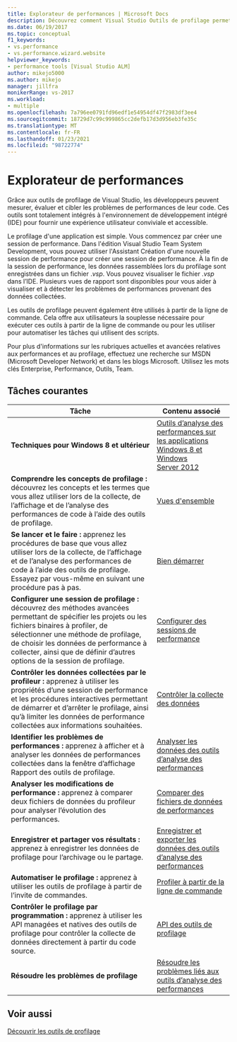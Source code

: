```yaml
---
title: Explorateur de performances | Microsoft Docs
description: Découvrez comment Visual Studio Outils de profilage permettre aux développeurs de mesurer, d’évaluer et de cibler les problèmes liés aux performances dans leur code.
ms.date: 06/19/2017
ms.topic: conceptual
f1_keywords:
- vs.performance
- vs.performance.wizard.website
helpviewer_keywords:
- performance tools [Visual Studio ALM]
author: mikejo5000
ms.author: mikejo
manager: jillfra
monikerRange: vs-2017
ms.workload:
- multiple
ms.openlocfilehash: 7a796ee0791fd96edf1e54954df47f2983df3ee4
ms.sourcegitcommit: 18729d7c99c999865cc2defb17d3d956eb3fe35c
ms.translationtype: MT
ms.contentlocale: fr-FR
ms.lasthandoff: 01/23/2021
ms.locfileid: "98722774"
---
```

# <a name="performance-explorer"></a>Explorateur de performances

Grâce aux outils de profilage de Visual Studio, les développeurs peuvent mesurer, évaluer et cibler les problèmes de performances de leur code. Ces outils sont totalement intégrés à l'environnement de développement intégré (IDE) pour fournir une expérience utilisateur conviviale et accessible.

Le profilage d'une application est simple. Vous commencez par créer une session de performance. Dans l'édition Visual Studio Team System Development, vous pouvez utiliser l'Assistant Création d'une nouvelle session de performance pour créer une session de performance. À la fin de la session de performance, les données rassemblées lors du profilage sont enregistrées dans un fichier .*vsp*. Vous pouvez visualiser le fichier .*vsp* dans l’IDE. Plusieurs vues de rapport sont disponibles pour vous aider à visualiser et à détecter les problèmes de performances provenant des données collectées.

Les outils de profilage peuvent également être utilisés à partir de la ligne de commande. Cela offre aux utilisateurs la souplesse nécessaire pour exécuter ces outils à partir de la ligne de commande ou pour les utiliser pour automatiser les tâches qui utilisent des scripts.

Pour plus d'informations sur les rubriques actuelles et avancées relatives aux performances et au profilage, effectuez une recherche sur MSDN (Microsoft Developer Network) et dans les blogs Microsoft. Utilisez les mots clés Enterprise, Performance, Outils, Team.

## <a name="common-tasks"></a>Tâches courantes

|Tâche|Contenu associé|
|----------|---------------------|
|**Techniques pour Windows 8 et ultérieur**|[Outils d’analyse des performances sur les applications Windows 8 et Windows Server 2012](../profiling/performance-tools-on-windows-8-and-windows-server-2012-applications.md)|
|**Comprendre les concepts de profilage :** découvrez les concepts et les termes que vous allez utiliser lors de la collecte, de l’affichage et de l’analyse des performances de code à l’aide des outils de profilage.|[Vues d'ensemble](../profiling/overviews-performance-tools.md)|
|**Se lancer et le faire :** apprenez les procédures de base que vous allez utiliser lors de la collecte, de l’affichage et de l’analyse des performances de code à l’aide des outils de profilage. Essayez par vous-même en suivant une procédure pas à pas.|[Bien démarrer](../profiling/getting-started-with-performance-tools.md)|
|**Configurer une session de profilage :** découvrez des méthodes avancées permettant de spécifier les projets ou les fichiers binaires à profiler, de sélectionner une méthode de profilage, de choisir les données de performance à collecter, ainsi que de définir d’autres options de la session de profilage.|[Configurer des sessions de performance](../profiling/configuring-performance-sessions.md)|
|**Contrôler les données collectées par le profileur :** apprenez à utiliser les propriétés d’une session de performance et les procédures interactives permettant de démarrer et d’arrêter le profilage, ainsi qu’à limiter les données de performance collectées aux informations souhaitées.|[Contrôler la collecte des données](../profiling/controlling-data-collection.md)|
|**Identifier les problèmes de performances :** apprenez à afficher et à analyser les données de performances collectées dans la fenêtre d’affichage Rapport des outils de profilage.|[Analyser les données des outils d’analyse des performances](../profiling/analyzing-performance-tools-data.md)|
|**Analyser les modifications de performance :** apprenez à comparer deux fichiers de données du profileur pour analyser l’évolution des performances.|[Comparer des fichiers de données de performances](../profiling/comparing-performance-data-files.md)|
|**Enregistrer et partager vos résultats :** apprenez à enregistrer les données de profilage pour l’archivage ou le partage.|[Enregistrer et exporter les données des outils d’analyse des performances](../profiling/saving-and-exporting-performance-tools-data.md)|
|**Automatiser le profilage :** apprenez à utiliser les outils de profilage à partir de l’invite de commandes.|[Profiler à partir de la ligne de commande](../profiling/using-the-profiling-tools-from-the-command-line.md)|
|**Contrôler le profilage par programmation :** apprenez à utiliser les API managées et natives des outils de profilage pour contrôler la collecte de données directement à partir du code source.|[API des outils de profilage](../profiling/profiling-tools-apis.md)|
|**Résoudre les problèmes de profilage**|[Résoudre les problèmes liés aux outils d’analyse des performances](../profiling/troubleshooting-performance-tools-issues.md)|

## <a name="see-also"></a>Voir aussi

[Découvrir les outils de profilage](../profiling/profiling-feature-tour.md)
